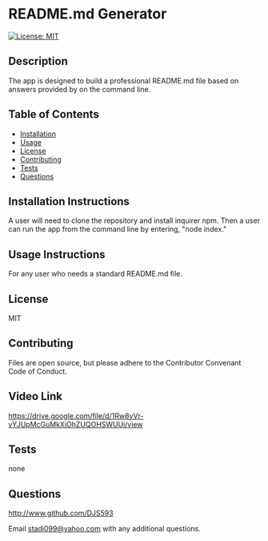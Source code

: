 
  # **README.md Generator**
  [![License: MIT](https://img.shields.io/badge/License-MIT-yellow.svg)](https://opensource.org/licenses/MIT)

  ## Description 
  The app is designed to build a professional README.md file based on answers provided by on the command line.
  
  ## Table of Contents
  * [Installation](#installation)
  * [Usage](#usage)
  * [License](#license)
  * [Contributing](#contributing)
  * [Tests](#tests) 
  * [Questions](#questions)
  
  ## Installation Instructions <a name="installation"></a> 
  A user will need to clone the repository and install inquirer npm.  Then a user can run the app from the command line by entering, "node index."
  
  ## Usage Instructions <a name="usage"></a>
  For any user who needs a standard README.md file.
  
  ## License <a name="license"></a>
  MIT
  
  ## Contributing <a name="contributing"></a>
  Files are open source, but please adhere to the Contributor Convenant Code of Conduct.
  
  ## Video Link
  https://drive.google.com/file/d/1Rw8yVr-vYJUpMcGuMkXiOhZUQOHSWUUi/view
  
  ## Tests <a name="tests"></a>
  none

  ## Questions <a name="questions"></a>
  http://www.github.com/DJS593
  
  Email stadj099@yahoo.com with any additional questions. 
  
  
